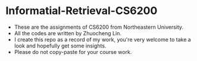 # Informatial-Retrieval-CS6200
* These are the assignments of CS6200 from Northeastern University.
* All the codes are written by Zhuocheng Lin.
* I create this repo as a record of my work, you're very welcome to take a look and hopefully get some insights. 
* Please do not copy-paste for your course work.
